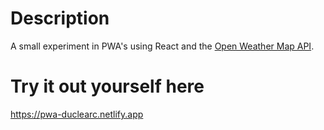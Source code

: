 # Description
A small experiment in PWA's using React and the [Open Weather Map API](https://openweathermap.org/api).

# Try it out yourself here
https://pwa-duclearc.netlify.app
